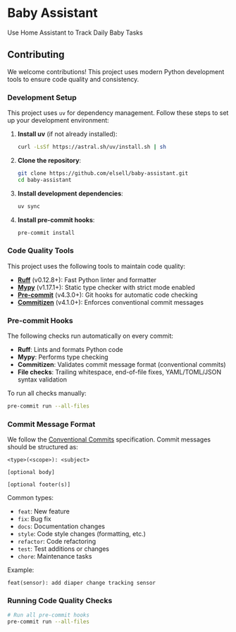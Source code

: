 # Baby Assistant

Use Home Assistant to Track Daily Baby Tasks

## Contributing

We welcome contributions! This project uses modern Python development tools to ensure code quality and consistency.

### Development Setup

This project uses `uv` for dependency management. Follow these steps to set up your development environment:

1. **Install uv** (if not already installed):
   ```bash
   curl -LsSf https://astral.sh/uv/install.sh | sh
   ```

2. **Clone the repository**:
   ```bash
   git clone https://github.com/elsell/baby-assistant.git
   cd baby-assistant
   ```


3. **Install development dependencies**:
   ```bash
   uv sync
   ```

4. **Install pre-commit hooks**:
   ```bash
   pre-commit install
   ```

### Code Quality Tools

This project uses the following tools to maintain code quality:

- **[Ruff](https://docs.astral.sh/ruff/)** (v0.12.8+): Fast Python linter and formatter
- **[Mypy](https://mypy-lang.org/)** (v1.17.1+): Static type checker with strict mode enabled
- **[Pre-commit](https://pre-commit.com/)** (v4.3.0+): Git hooks for automatic code checking
- **[Commitizen](https://commitizen-tools.github.io/commitizen/)** (v4.1.0+): Enforces conventional commit messages

### Pre-commit Hooks

The following checks run automatically on every commit:

- **Ruff**: Lints and formats Python code
- **Mypy**: Performs type checking
- **Commitizen**: Validates commit message format (conventional commits)
- **File checks**: Trailing whitespace, end-of-file fixes, YAML/TOML/JSON syntax validation

To run all checks manually:
```bash
pre-commit run --all-files
```

### Commit Message Format

We follow the [Conventional Commits](https://www.conventionalcommits.org/) specification. Commit messages should be structured as:

```
<type>(<scope>): <subject>

[optional body]

[optional footer(s)]
```

Common types:
- `feat`: New feature
- `fix`: Bug fix
- `docs`: Documentation changes
- `style`: Code style changes (formatting, etc.)
- `refactor`: Code refactoring
- `test`: Test additions or changes
- `chore`: Maintenance tasks

Example:
```
feat(sensor): add diaper change tracking sensor
```

### Running Code Quality Checks

```bash
# Run all pre-commit hooks
pre-commit run --all-files
```
